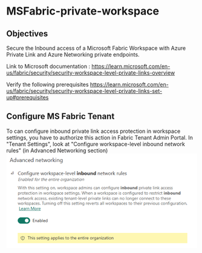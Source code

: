 # MSFabric-private-workspace




## Objectives

Secure the Inbound access of a Microsoft Fabric Workspace with Azure Private Link and Azure Networking private endpoints.

Link to Microsoft documentation :
<https://learn.microsoft.com/en-us/fabric/security/security-workspace-level-private-links-overview>

Verify the following prerequisites
<https://learn.microsoft.com/en-us/fabric/security/security-workspace-level-private-links-set-up#prerequisites>

## Configure MS Fabric Tenant

To can configure inbound private link access protection in workspace settings, you have to authorize this action in Fabric Tenant Admin Portal.
In "Tenant Settings", look at "Configure workspace-level inbound network rules" (in Advanced Networking section)
![alt text](assets/workspace-inbound-network-rules.png)



